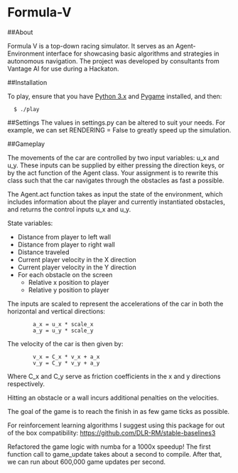 # Formula-V
 
##About

Formula V is a top-down racing simulator. It serves as an Agent-Environment interface for showcasing basic algorithms and strategies in autonomous navigation. The project was developed by consultants from Vantage AI for use during a Hackaton.

##Installation

To play, ensure that you have [Python 3.x](https://www.python.org/) and [Pygame](http://www.pygame.org/download.shtml) installed, and then:

```
  $ ./play
```

##Settings
The values in settings.py can be altered to suit your needs. For example, we can set RENDERING = False to greatly speed up the simulation.

##Gameplay

The movements of the car are controlled by two input variables: u_x and u_y.
These inputs can be supplied by either pressing the direction keys, or by the act function of the Agent class. Your assignment is to rewrite this class such that the car navigates through the obstacles as fast a possible.

The Agent.act function takes as input the state of the environment, which includes information about the player and currently instantiated obstacles, and returns the control inputs u_x and u_y.

State variables:
- Distance from player to left wall
- Distance from player to right wall
- Distance traveled
- Current player velocity in the X direction
- Current player velocity in the Y direction
- For each obstacle on the screen
  - Relative x position to player
  - Relative y position to player

The inputs are scaled to represent the accelerations of the car in both the horizontal and vertical directions:

```
        a_x = u_x * scale_x
        a_y = u_y * scale_y
```
The velocity of the car is then given by:
```
        v_x = C_x * v_x + a_x
        v_y = C_y * v_y + a_y 
```
Where C_x and C_y serve as friction coefficients in the x and y directions respectively.

Hitting an obstacle or a wall incurs additional penalties on the velocities.

The goal of the game is to reach the finish in as few game ticks as possible. 

For reinforcement learning algorithms I suggest using this package for out of the box compatibility:
https://github.com/DLR-RM/stable-baselines3


Refactored the game logic with numba for a 1000x speedup!
The first function call to game_update takes about a second to compile. 
After that, we can run about 600,000 game updates per second.

